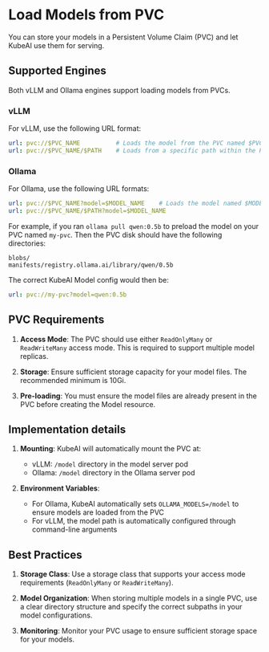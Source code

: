 # Load Models from PVC

You can store your models in a Persistent Volume Claim (PVC) and let KubeAI use them for serving.

## Supported Engines

Both vLLM and Ollama engines support loading models from PVCs.

### vLLM
For vLLM, use the following URL format:
```yaml
url: pvc://$PVC_NAME          # Loads the model from the PVC named $PVC_NAME
url: pvc://$PVC_NAME/$PATH    # Loads from a specific path within the PVC
```


### Ollama
For Ollama, use the following URL formats:
```yaml
url: pvc://$PVC_NAME?model=$MODEL_NAME    # Loads the model named $MODEL_NAME that's loaded on the disk
url: pvc://$PVC_NAME/$PATH?model=$MODEL_NAME
```

For example, if you ran `ollama pull qwen:0.5b` to preload the model on your PVC named `my-pvc`. Then the PVC disk should have the following directories:
```
blobs/
manifests/registry.ollama.ai/library/qwen/0.5b
```

The correct KubeAI Model config would then be:
```yaml
url: pvc://my-pvc?model=qwen:0.5b
```


## PVC Requirements

1. **Access Mode**: The PVC should use either `ReadOnlyMany` or `ReadWriteMany` access mode. This is required to support multiple model replicas.

2. **Storage**: Ensure sufficient storage capacity for your model files. The recommended minimum is 10Gi.

3. **Pre-loading**: You must ensure the model files are already present in the PVC before creating the Model resource.


## Implementation details

1. **Mounting**: KubeAI will automatically mount the PVC at:
   - vLLM: `/model` directory in the model server pod
   - Ollama: `/model` directory in the Ollama server pod

2. **Environment Variables**: 
   - For Ollama, KubeAI automatically sets `OLLAMA_MODELS=/model` to ensure models are loaded from the PVC
   - For vLLM, the model path is automatically configured through command-line arguments

## Best Practices

1. **Storage Class**: Use a storage class that supports your access mode requirements (`ReadOnlyMany` or `ReadWriteMany`).

2. **Model Organization**: When storing multiple models in a single PVC, use a clear directory structure and specify the correct subpaths in your model configurations.

3. **Monitoring**: Monitor your PVC usage to ensure sufficient storage space for your models.
